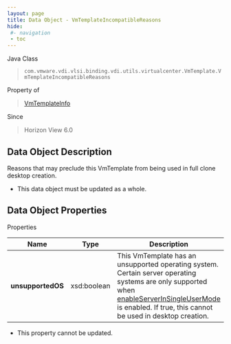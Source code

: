 ```yaml
---
layout: page
title: Data Object - VmTemplateIncompatibleReasons
hide:
 #- navigation
 - toc
---
```






Java Class  
> `com.vmware.vdi.vlsi.binding.vdi.utils.virtualcenter.VmTemplate.VmTemplateIncompatibleReasons`

Property of  
> [VmTemplateInfo](vdi.utils.virtualcenter.VmTemplate.VmTemplateInfo.md#field_detail)

Since  
> Horizon View 6.0


## Data Object Description 

Reasons that may preclude this VmTemplate from being used in full clone desktop creation. 

  * This data object must be updated as a whole.



## Data Object Properties

Properties

Name |  Type |  Description   
---|---|---  
**unsupportedOS**|  xsd:boolean|  This VmTemplate has an unsupported operating system. Certain server operating systems are only supported when [enableServerInSingleUserMode](vdi.infrastructure.GlobalSettings.GeneralData.md#enableServerInSingleUserMode) is enabled. If true, this cannot be used in desktop creation.   


 * This property cannot be updated.

  
  
  
   
  
  

